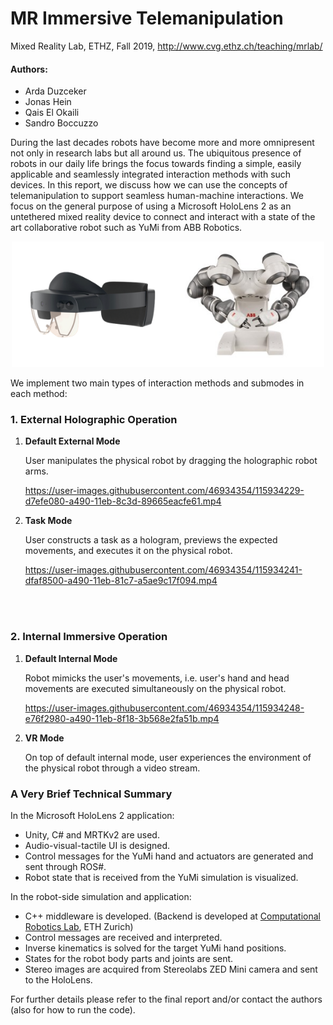 # MR Immersive Telemanipulation
Mixed Reality Lab, ETHZ, Fall 2019, http://www.cvg.ethz.ch/teaching/mrlab/

#### Authors:
* Arda Duzceker
* Jonas Hein
* Qais El Okaili
* Sandro Boccuzzo

During the last decades robots have become more and more omnipresent not only in research labs but all around us. The ubiquitous presence of robots in our daily life brings the focus towards finding a simple, easily applicable and seamlessly integrated interaction methods with such devices. In this report, we discuss how
we can use the concepts of telemanipulation to support seamless human-machine interactions. We focus on the general purpose of using a Microsoft HoloLens 2 as an
untethered mixed reality device to connect and interact with a state of the art collaborative robot such as YuMi from ABB Robotics.

<p align="center">
  <img src="misc/hololens-yumi.png" width="500">
</p>

We implement two main types of interaction methods and submodes in each method:

### 1. External Holographic Operation
   1. **Default External Mode**
   
       User manipulates the physical robot by dragging the holographic robot arms.
       
       https://user-images.githubusercontent.com/46934354/115934229-d7efe080-a490-11eb-8c3d-89665eacfe61.mp4
       
   2. **Task Mode**
   
      User constructs a task as a hologram, previews the expected movements, and executes it on the physical robot.
      
      https://user-images.githubusercontent.com/46934354/115934241-dfaf8500-a490-11eb-81c7-a5ae9c17f094.mp4

<br/><br/>

### 2. Internal Immersive Operation
   1. **Default Internal Mode**
      
      Robot mimicks the user's movements, i.e. user's hand and head movements are executed simultaneously on the physical robot.
      
      https://user-images.githubusercontent.com/46934354/115934248-e76f2980-a490-11eb-8f18-3b568e2fa51b.mp4

   2. **VR Mode**

      On top of default internal mode, user experiences the environment of the physical robot through a video stream.


### A Very Brief Technical Summary

In the Microsoft HoloLens 2 application:
* Unity, C# and MRTKv2 are used.
* Audio-visual-tactile UI is designed.
* Control messages for the YuMi hand and actuators are generated and sent through ROS#.
* Robot state that is received from the YuMi simulation is visualized.

In the robot-side simulation and application:
* C++ middleware is developed. (Backend is developed at [Computational Robotics Lab](http://crl.ethz.ch/), ETH Zurich)
* Control messages are received and interpreted.
* Inverse kinematics is solved for the target YuMi hand positions.
* States for the robot body parts and joints are sent.
* Stereo images are acquired from Stereolabs ZED Mini camera and sent to the HoloLens.

For further details please refer to the final report and/or contact the authors (also for how to run the code).

